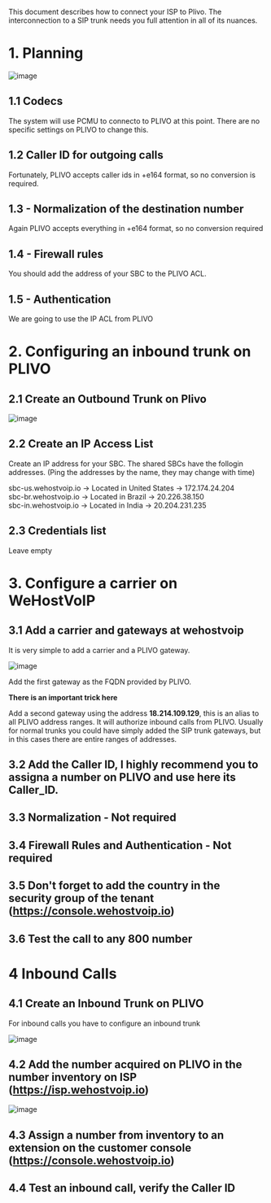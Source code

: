 This document describes how to connect your ISP to Plivo. The interconnection to a SIP trunk needs you full attention in all of its nuances. 

# 1. Planning

![image](https://user-images.githubusercontent.com/4958202/230954433-c29afe00-bbba-47bb-ad59-786bb04a8d61.png)

## 1.1 Codecs

The system will use PCMU to connecto to PLIVO at this point. There are no specific settings on PLIVO to change this. 

## 1.2 Caller ID for outgoing calls

Fortunately, PLIVO accepts caller ids in +e164 format, so no conversion is required.

## 1.3 - Normalization of the destination number

Again PLIVO accepts everything in +e164 format, so no conversion required

## 1.4 - Firewall rules

You should add the address of your SBC to the PLIVO ACL. 

## 1.5 - Authentication

We are going to use the IP ACL from PLIVO

# 2. Configuring an inbound trunk on PLIVO

## 2.1 Create an Outbound Trunk on Plivo

![image](https://user-images.githubusercontent.com/4958202/230955958-996ab39c-3995-418f-979a-2548ae530068.png)

## 2.2 Create an IP Access List

Create an IP address for your SBC. The shared SBCs have the follogin addresses. (Ping the addresses by the name, they may change with time)

sbc-us.wehostvoip.io -> Located in United States ->   172.174.24.204\
sbc-br.wehostvoip.io -> Located in Brazil ->          20.226.38.150\
sbc-in.wehostvoip.io -> Located in India  ->          20.204.231.235

## 2.3 Credentials list 

Leave empty

# 3. Configure a carrier on WeHostVoIP

## 3.1 Add a carrier and gateways at wehostvoip

It is very simple to add a carrier and a PLIVO gateway.

![image](https://user-images.githubusercontent.com/4958202/230957225-dfc2e7ca-d717-416c-b415-fe0c647c7500.png)

Add the first gateway as the FQDN provided by PLIVO. 

**There is an important trick here**

Add a second gateway using the address **18.214.109.129**, this is an alias to all PLIVO address ranges. It will authorize inbound calls from PLIVO. Usually for normal trunks you could have simply added the SIP trunk gateways, but in this cases there are entire ranges of addresses. 

## 3.2 Add the Caller ID, I highly recommend you to assigna a number on PLIVO and use here its Caller_ID.

## 3.3 Normalization - Not required

## 3.4 Firewall Rules and Authentication - Not required

## 3.5 Don't forget to add the country in the security group of the tenant (https://console.wehostvoip.io)

## 3.6 Test the call to any 800 number

# 4 Inbound Calls

## 4.1 Create an Inbound Trunk on PLIVO

For inbound calls you have to configure an inbound trunk

![image](https://user-images.githubusercontent.com/4958202/230961343-c24c6741-631c-4125-b2f6-a2035f220654.png)

## 4.2 Add the number acquired on PLIVO in the number inventory on ISP (https://isp.wehostvoip.io)

![image](https://user-images.githubusercontent.com/4958202/230961786-69576c05-ab21-43b2-b07e-1abf26ae6676.png)

## 4.3 Assign a number from inventory to an extension on the customer console (https://console.wehostvoip.io)

## 4.4 Test an inbound call, verify the Caller ID




